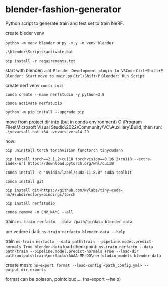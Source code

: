 # blender-fashion-generator

Python script to generate train and test set to train NeRF.

create bleder venv

`python -m venv blender` or `py -x.y -m venv blender`

`.\blender\Scripts\activate.bat`

`pip install -r requirements.txt`

start with blender:
`add Blender Development plugin to VSCode`
`Ctrl+Shift+P`
`Blender: Start`
`move to main.py`
`Ctrl+Shift+P`
`Blender: Run Script`

create nerf venv
`conda init`

`conda create --name nerfstudio -y python=3.8`

`conda activate nerfstudio`

`python -m pip install --upgrade pip`

move from project dir into (but in conda environment) C:\Program Files\Microsoft Visual Studio\2022\Community\VC\Auxiliary\Build, then run:
`.\vcvarsall.bat x64 -vcvars_ver=14.29`

now:

`pip uninstall torch torchvision functorch tinycudann`

`pip install torch==2.1.2+cu118 torchvision==0.16.2+cu118 --extra-index-url https://download.pytorch.org/whl/cu118`

`conda install -c "nvidia/label/cuda-11.8.0" cuda-toolkit`

`conda install git`

`pip install git+https://github.com/NVlabs/tiny-cuda-nn/#subdirectory=bindings/torch`

`pip install nerfstudio`

`conda remove -n ENV_NAME --all  `

train:
`ns-train nerfacto --data /path/to/data blender-data`

per vedere i dati:
`ns-train nerfacto blender-data --help`

train
`ns-train nerfacto --data path\train --pipeline.model.predict-normals True blender-data`
load checkpoint:
`ns-train nerfacto --data path\train --pipeline.model.predict-normals True --load-dir path\outputs\train\nerfacto\AAAA-MM-DD\nerfstudio_models blender-data`

create mesh:
`ns-export format --load-config <path_config.yml> --output-dir exports`

format can be poisson, pointcloud,... (ns-export --help)

